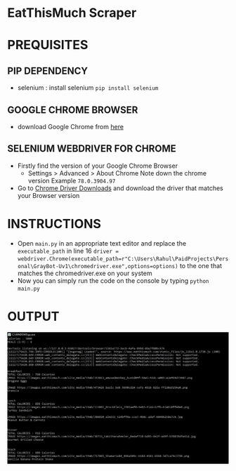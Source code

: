 # EatThisMuch Scraper
 
# PREQUISITES
  ## PIP DEPENDENCY
   * selenium : install selenium
     `pip install selenium`

  ## GOOGLE CHROME BROWSER
   * download Google Chrome from [here](https://www.google.com/chrome/ "Google Chrome")

  ## SELENIUM WEBDRIVER FOR CHROME
   * Firstly find the version of your Google Chrome Browser
     * Settings > Advanced > About Chrome
       Note down the chrome version Example `78.0.3904.97`
   * Go to [Chrome Driver Downloads](https://chromedriver.chromium.org/downloads "Chrome Driver") and download the driver   that matches your Browser version

# INSTRUCTIONS
 * Open `main.py` in an appropriate text editor and replace the `executable_path` in line 16 `driver = webdriver.Chrome(executable_path=r"C:\Users\Rahul\PaidProjects\Personal\GrayBot-Uv1\chromedriver.exe",options=options)` to the one that matches the chromedriver.exe on your system
 * Now you can simply run the code on the console by typing `python main.py`

# OUTPUT
 ![OUTPUT IMAGE](output.png "Sample Output")